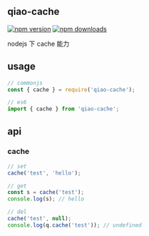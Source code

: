 ## qiao-cache

[![npm version](https://img.shields.io/npm/v/qiao-cache.svg?style=flat-square)](https://www.npmjs.org/package/qiao-cache)
[![npm downloads](https://img.shields.io/npm/dm/qiao-cache.svg?style=flat-square)](https://npm-stat.com/charts.html?package=qiao-cache)

nodejs 下 cache 能力

## usage

```javascript
// commonjs
const { cache } = require('qiao-cache');

// es6
import { cache } from 'qiao-cache';
```

## api

### cache

```javascript
// set
cache('test', 'hello');

// get
const s = cache('test');
console.log(s); // hello

// del
cache('test', null);
console.log(q.cache('test')); // undefined
```
